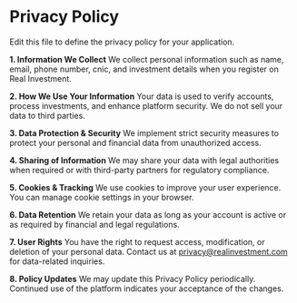 # Privacy Policy

Edit this file to define the privacy policy for your application.

**1. Information We Collect**
   We collect personal information such as name, email, phone number, cnic, and investment details when you register on Real Investment.

**2. How We Use Your Information**
   Your data is used to verify accounts, process investments, and enhance platform security. We do not sell your data to third parties.

**3. Data Protection & Security**
   We implement strict security measures to protect your personal and financial data from unauthorized access.

**4. Sharing of Information**
   We may share your data with legal authorities when required or with third-party partners for regulatory compliance.

**5. Cookies & Tracking**
   We use cookies to improve your user experience. You can manage cookie settings in your browser.

**6. Data Retention**
   We retain your data as long as your account is active or as required by financial and legal regulations.

**7. User Rights**
   You have the right to request access, modification, or deletion of your personal data. Contact us at privacy@realinvestment.com for data-related inquiries.

**8. Policy Updates**
   We may update this Privacy Policy periodically. Continued use of the platform indicates your acceptance of the changes.
